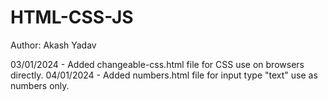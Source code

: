 # HTML-CSS-JS
Author: Akash Yadav

<!-- Code file description here ! -->
03/01/2024 - Added changeable-css.html file for CSS use on browsers directly.
04/01/2024 - Added numbers.html file for input type "text" use as numbers only.